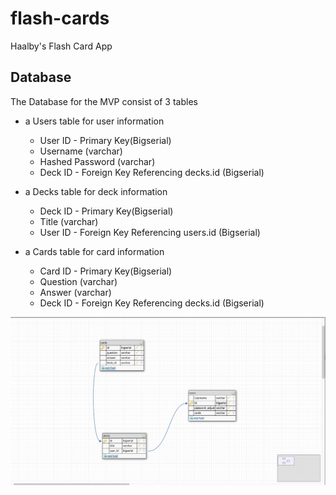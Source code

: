 # flash-cards

Haalby's Flash Card App

## Database

The Database for the MVP consist of 3 tables

* a Users table for user information

  * User ID - Primary Key(Bigserial)
  * Username (varchar)
  * Hashed Password (varchar)
  * Deck ID - Foreign Key Referencing decks.id (Bigserial)

* a Decks table for deck information

  * Deck ID - Primary Key(Bigserial)
  * Title (varchar)
  * User ID - Foreign Key Referencing users.id (Bigserial)

* a Cards table for card information

  * Card ID - Primary Key(Bigserial)
  * Question (varchar)
  * Answer (varchar)
  * Deck ID - Foreign Key Referencing decks.id (Bigserial)

![Alt text](./assets/Project3DB.png)
